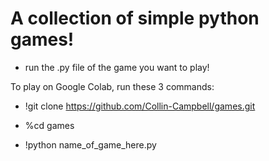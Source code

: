 # A collection of simple python games!
- run the .py file of the game you want to play!

To play on Google Colab, run these 3 commands:

- !git clone https://github.com/Collin-Campbell/games.git

- %cd games

- !python name_of_game_here.py
